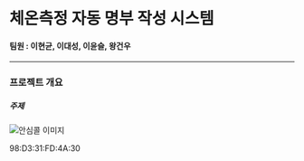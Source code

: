 # 체온측정 자동 명부 작성 시스템
#### 팀원 : 이현균, 이대성, 이윤슬, 왕건우

***

### 프로젝트 개요
##### 주제
![안심콜 이미지](https://user-images.githubusercontent.com/71279063/145179046-711d0a35-7b5e-49aa-bfb0-2e8bb00bcfcf.png)


98:D3:31:FD:4A:30
